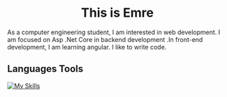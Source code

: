 <h1 align="center">This is Emre</h1>

<p>
  As a computer engineering student, I am interested in web development. I am focused on Asp .Net Core in backend development .In front-end development, I am learning angular. I like to write code.
</p>


<h2>Languages Tools</h2>

[![My Skills](https://skillicons.dev/icons?i=c,java,javascript,cs,html,css,dotnet,visualstudio,vscode,postman,rabbitmq,postgresql,mongo)](https://skillicons.dev)



